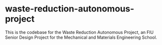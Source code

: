 # waste-reduction-autonomous-project
This is the codebase for the Waste Reduction Autonomous Project, an FIU Senior Design Project for the Mechanical and Materials Engineering School.
